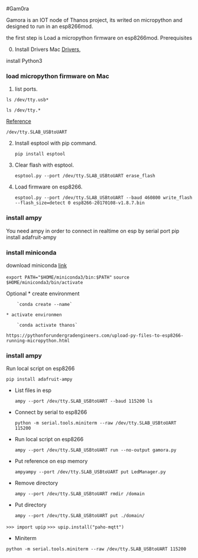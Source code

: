 #Gam0ra

Gamora is an IOT node of Thanos project, its writed on micropython and designed to run in an esp8266mod.

the first step is Load a micropython firmware on esp8266mod.
Prerequisites

0. Install Drivers Mac [Drivers](https://www.silabs.com/products/development-tools/software/usb-to-uart-bridge-vcp-drivers),

install Python3

### load micropython firmware on Mac

1. list ports.

`ls /dev/tty.usb*`

`ls /dev/tty.*`

[Reference](http://docs.micropython.org/en/latest/esp8266/tutorial/intro.html#deploying-the-firmware)

`/dev/tty.SLAB_USBtoUART`


2. Install esptool with pip command. 
   
    `pip install esptool`

3. Clear flash with esptool.
   
    `esptool.py --port /dev/tty.SLAB_USBtoUART erase_flash`

1. Load firmware on esp8266.
    
    `esptool.py --port /dev/tty.SLAB_USBtoUART --baud 460800 write_flash --flash_size=detect 0 esp8266-20170108-v1.8.7.bin`

### install ampy

You need ampy in order to connect in realtime on esp by serial port
pip install adafruit-ampy

### install miniconda

download miniconda
[link](https://docs.conda.io/en/latest/miniconda.html)

`export PATH="$HOME/miniconda3/bin:$PATH"`
`source $HOME/miniconda3/bin/activate`

Optional
    * create environment
  
        `conda create --name`

    * activate environmen
  
        `conda activate thanos`

    https://pythonforundergradengineers.com/upload-py-files-to-esp8266-running-micropython.html

### install ampy

Run local script on esp8266

`pip install adafruit-ampy`



* List files in esp

    `ampy --port /dev/tty.SLAB_USBtoUART --baud 115200 ls`

* Connect by serial to esp8266
    
    `python -m serial.tools.miniterm --raw /dev/tty.SLAB_USBtoUART 115200`

* Run local script on esp8266
  
    `ampy --port /dev/tty.SLAB_USBtoUART run --no-output gamora.py`

* Put reference on esp memory
    
    `ampyampy --port /dev/tty.SLAB_USBtoUART put LedManager.py`

* Remove directory

    `ampy --port /dev/tty.SLAB_USBtoUART rmdir /domain`

* Put directory

    `ampy --port /dev/tty.SLAB_USBtoUART put ./domain/`


`>>> import upip`
 `>>> upip.install("paho-mqtt")`

 * Miniterm 
  
  `python -m serial.tools.miniterm --raw /dev/tty.SLAB_USBtoUART 115200`